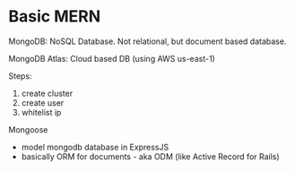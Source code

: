 # Basic MERN



MongoDB: NoSQL Database. Not relational, but document based database.

MongoDB Atlas: Cloud based DB (using AWS us-east-1)

Steps:
1. create cluster
2. create user
3. whitelist ip

Mongoose
- model mongodb database in ExpressJS
- basically ORM for documents - aka ODM (like Active Record for Rails)

